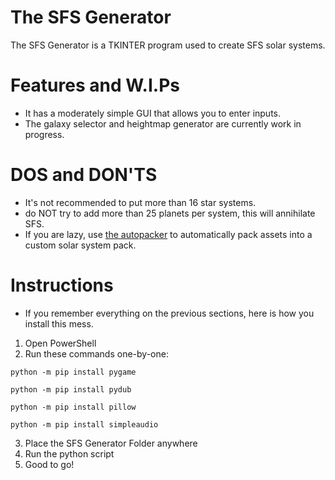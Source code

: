 # The SFS Generator
The SFS Generator is a TKINTER program used to create SFS solar systems.
# Features and W.I.Ps
- It has a moderately simple GUI that allows you to enter inputs.
- The galaxy selector and heightmap generator are currently work in progress.
# DOS and DON'TS
- It's not recommended to put more than 16 star systems.
- do NOT try to add more than 25 planets per system, this will annihilate SFS.
- If you are lazy, use [the autopacker](https://github.com/EmersionSeeder/SFSSysPacker/tree/main/System%20Autopacker) to automatically pack assets into a custom solar system pack.
# Instructions
- If you remember everything on the previous sections, here is how you install this mess.
1. Open PowerShell
2. Run these commands one-by-one:
   
  ```python -m pip install pygame```

  ```python -m pip install pydub```
  
  ```python -m pip install pillow```
  
  ```python -m pip install simpleaudio```
  
3. Place the SFS Generator Folder anywhere
4. Run the python script
5. Good to go!
